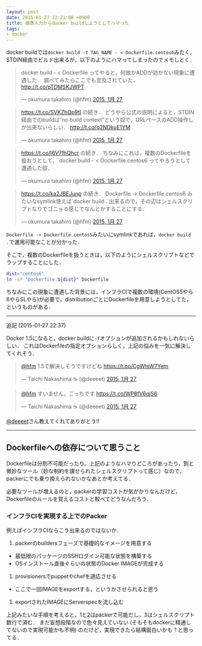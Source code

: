 ```yaml
---
layout: post
date: 2015-01-27 22:21:08 +0900
title: 標準入力からdocker buildしようとしてハマった
tags:
- docker
---
```

docker buildでは`docker build -t TAG_NAME - < Dockerfile.centos6`みたく，STDIN経由でビルド出来るが，以下のようにハマってしまったのでメモしとく．

<blockquote class="twitter-tweet" lang="ja"><p lang="ja" dir="ltr">docker build - &lt; Dockerfile&#10;ってやると，何故かADDが効かない現象に遭遇した．&#10;&#10;調べてみたらここでも言及されていた．&#10;<a href="http://t.co/pTDMSKJWPT">http://t.co/pTDMSKJWPT</a></p>&mdash; okumura takahiro (@hfm) <a href="https://twitter.com/hfm/status/560057505573646337">2015, 1月 27</a></blockquote>
<script async src="//platform.twitter.com/widgets.js" charset="utf-8"></script>

<blockquote class="twitter-tweet" lang="ja"><p lang="ja" dir="ltr"><a href="https://t.co/SVKZhQp9tI">https://t.co/SVKZhQp9tI</a> の続き．&#10;&#10;どうやら公式の説明によると，STDIN経由でのbuildは”no build context”という奴で，URLベースのADD操作しか出来ないらしい．&#10;<a href="http://t.co/q2NDkuE1YM">http://t.co/q2NDkuE1YM</a></p>&mdash; okumura takahiro (@hfm) <a href="https://twitter.com/hfm/status/560057600629145601">2015, 1月 27</a></blockquote>

<blockquote class="twitter-tweet" lang="ja"><p lang="ja" dir="ltr"><a href="https://t.co/I6V7fhQhcr">https://t.co/I6V7fhQhcr</a> の続き．&#10;&#10;ちなみにこれは，複数のDockerfileを扱おうとして，`docker build - &lt; Dockerfile.centos6`ってやろうとして遭遇した奴．</p>&mdash; okumura takahiro (@hfm) <a href="https://twitter.com/hfm/status/560057873598644224">2015, 1月 27</a></blockquote>

<blockquote class="twitter-tweet" lang="ja"><p lang="ja" dir="ltr"><a href="https://t.co/ka2JBEJunp">https://t.co/ka2JBEJunp</a> の続き．&#10;Dockerfile -&gt; Dockerfile.centos6 みたいなsymlink使えば`docker build .`出来るので，その辺はシェルスクリプトなりでゴニョる感じでなんとかすることにする．</p>&mdash; okumura takahiro (@hfm) <a href="https://twitter.com/hfm/status/560058182903410689">2015, 1月 27</a></blockquote>

`Dockerfile -> Dockerfile.centos5`みたいにsymlinkであれば，`docker build .`で運用可能なことが分かった．

そこで，複数のDockerfileを扱うときは，以下のようにシェルスクリプトなどでラップすることにした．

```sh
dist="centos6"
ln -sf "Dockerfile.${dist}" Dockerfile
```

ちなみにこの現象に遭遇した背景には，インフラCIで複数の環境(CentOS5やら6やらSLやら)が必要で，distributionごとにDockerfileを用意しようとしてた，というものがある．

---

追記 (2015-01-27 22:37)

Docker 1.5になると，docker buildに`-f`オプションが追加されるかもしれないらしい．
これはDockerfileの指定オプションらしく，上記の悩みを一気に解決してくれそう．

<blockquote class="twitter-tweet" lang="ja"><p lang="ja" dir="ltr"><a href="https://twitter.com/hfm">@hfm</a> 1.5で解決しそうですけどね <a href="https://t.co/CgWtsW7Yem">https://t.co/CgWtsW7Yem</a></p>&mdash; Taichi Nakashima ☕️ (@deeeet) <a href="https://twitter.com/deeeet/status/560067994059960321">2015, 1月 27</a></blockquote>

<blockquote class="twitter-tweet" data-conversation="none" lang="ja"><p lang="ja" dir="ltr"><a href="https://twitter.com/hfm">@hfm</a> すいません，こっちです <a href="https://t.co/WP8fV6qjS6">https://t.co/WP8fV6qjS6</a></p>&mdash; Taichi Nakashima ☕️ (@deeeet) <a href="https://twitter.com/deeeet/status/560068243784622081">2015, 1月 27</a></blockquote>

[@deeeet](https://twitter.com/deeeet)さん教えてくれてありがとう!!

---

## Dockerfileへの依存について思うこと

Dockerfileは分割不可能だったり，上記のようなハマりどころがあったり，割と微妙なツール（妙な制約を課せられたシェルスクリプトって感じ）なので，packerにでも乗り換えられないかなあとか考えてる．

必要なツールが増えるのと，packerの学習コストが気がかりなんだけど，Dockerfileのルールを覚えるコストと較べてどうなんだろう．

### インフラCIを実現する上でのPacker

例えばインフラCIならこう出来るのではないか．

1. packerのbuildersフェーズで基礎的なイメージを用意する
  - 最低限のパッケージのSSHログイン可能な状態を構築する
  - OSインストール直後ぐらいの状態のDocker IMAGEが完成する
1. provisionersでpuppetやchefを適応させる
  - ここで一回IMAGEをexportする，というかさせられると思う
1. exportされたIMAGEにServerspecを流し込む

上記みたいな手順を考えると，1と2はpackerで可能だし，3はシェルスクリプト数行で済む．
まだ妄想段階なので色々見えていない (そもそもdockerに精通してないので実現可能かも不明) のだけど，実現できたら結構面白いかも？と思ってる．
